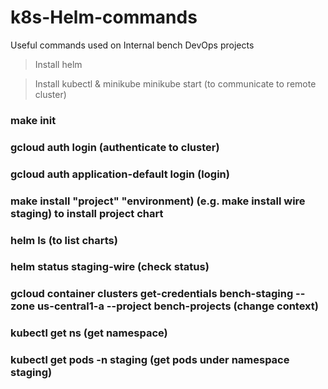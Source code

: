 # k8s-Helm-commands
Useful commands used on Internal bench DevOps projects

>Install helm

>Install kubectl & minikube
> minikube start (to communicate to remote cluster)
### make init
### gcloud auth login (authenticate to cluster)
### gcloud auth application-default login (login)
### make install "project" "environment) (e.g. make install wire staging) to install project chart
### helm ls (to list charts)
### helm status staging-wire (check status)
### gcloud container clusters get-credentials bench-staging --zone us-central1-a --project bench-projects (change context)
### kubectl get ns (get namespace)
### kubectl get pods -n staging (get pods under namespace staging)


